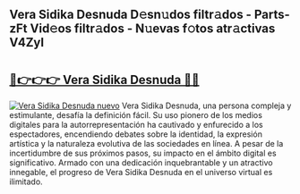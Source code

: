 ## Vera Sidika Desnuda D𝚎sn𝚞dos filtr𝚊dos - Parts-zFt Vid𝚎os filtr𝚊dos - N𝚞evas f𝚘tos atr𝚊ctivas V4ZyI

# <h2><a href="http://mb0r2e.tromn.icu/?c=Vera+Sidika+Desnuda">🔗👉👉👉 Vera Sidika Desnuda 🔗🔗</a></h2>

[![Vera Sidika Desnuda nuevo](https://i.imgur.com/pEAQMta.gif)](http://mb0r2e.tromn.icu/?c=Vera+Sidika+Desnuda)
Vera Sidika Desnuda, una persona compleja y estimulante, desafía la definición fácil. Su uso pionero de los medios digitales para la autorrepresentación ha cautivado y enfurecido a los espectadores, encendiendo debates sobre la identidad, la expresión artística y la naturaleza evolutiva de las sociedades en línea. A pesar de la incertidumbre de sus próximos pasos, su impacto en el ámbito digital es significativo. Armado con una dedicación inquebrantable y un atractivo innegable, el progreso de Vera Sidika Desnuda en el universo virtual es ilimitado.
